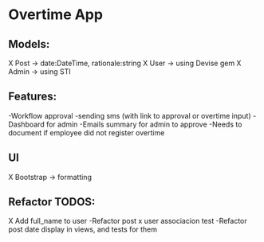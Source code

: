# Overtime App

## Models:
  X Post -> date:DateTime, rationale:string
  X User -> using Devise gem
  X Admin -> using STI

## Features:
  -Workflow approval
  -sending sms (with link to approval or overtime input)
  -Dashboard for admin
  -Emails summary for admin to approve
  -Needs to document if employee did not register overtime

## UI
  X Bootstrap -> formatting

## Refactor TODOS:
  X Add full_name to user
  -Refactor post x user associacion test
  -Refactor post date display in views, and tests for them
